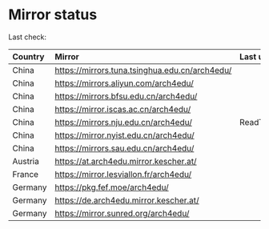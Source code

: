 <script src="./time.js"></script>
# Mirror status
Last check: <script type="text/javascript">localize(1698779661.1073544);</script>

|Country|Mirror|Last update|
|:------|:-----|:----------|
|China|https://mirrors.tuna.tsinghua.edu.cn/arch4edu/|<script type="text/javascript">localize(1698734000);</script>|
|China|https://mirrors.aliyun.com/arch4edu/|<script type="text/javascript">localize(1698734000);</script>|
|China|https://mirrors.bfsu.edu.cn/arch4edu/|<script type="text/javascript">localize(1698734000);</script>|
|China|https://mirror.iscas.ac.cn/arch4edu/|<script type="text/javascript">localize(1698734000);</script>|
|China|https://mirrors.nju.edu.cn/arch4edu/|ReadTimeout|
|China|https://mirror.nyist.edu.cn/arch4edu/|<script type="text/javascript">localize(1698734000);</script>|
|China|https://mirrors.sau.edu.cn/arch4edu/|<script type="text/javascript">localize(1698734000);</script>|
|Austria|https://at.arch4edu.mirror.kescher.at/|<script type="text/javascript">localize(1698777003);</script>|
|France|https://mirror.lesviallon.fr/arch4edu/|<script type="text/javascript">localize(1698734000);</script>|
|Germany|https://pkg.fef.moe/arch4edu/|<script type="text/javascript">localize(1698777003);</script>|
|Germany|https://de.arch4edu.mirror.kescher.at/|<script type="text/javascript">localize(1698777003);</script>|
|Germany|https://mirror.sunred.org/arch4edu/|<script type="text/javascript">localize(1698777003);</script>|

<script src="./tablefilter/tablefilter.js"></script>
<script src="./table.js"></script>